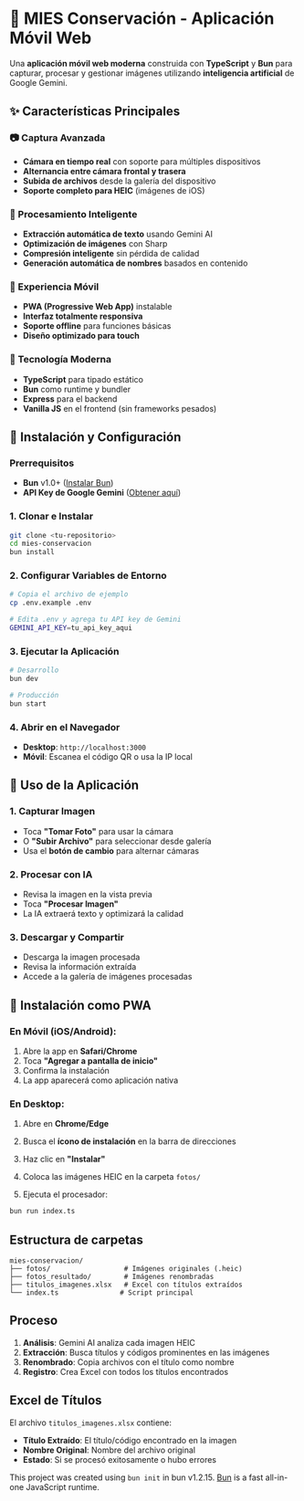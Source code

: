 # 📱 MIES Conservación - Aplicación Móvil Web

Una **aplicación móvil web moderna** construida con **TypeScript** y **Bun** para capturar, procesar y gestionar imágenes utilizando **inteligencia artificial** de Google Gemini.

## ✨ Características Principales

### 📷 Captura Avanzada
- **Cámara en tiempo real** con soporte para múltiples dispositivos
- **Alternancia entre cámara frontal y trasera**
- **Subida de archivos** desde la galería del dispositivo
- **Soporte completo para HEIC** (imágenes de iOS)

### 🤖 Procesamiento Inteligente
- **Extracción automática de texto** usando Gemini AI
- **Optimización de imágenes** con Sharp
- **Compresión inteligente** sin pérdida de calidad
- **Generación automática de nombres** basados en contenido

### 📱 Experiencia Móvil
- **PWA (Progressive Web App)** instalable
- **Interfaz totalmente responsiva**
- **Soporte offline** para funciones básicas
- **Diseño optimizado para touch**

### 🔧 Tecnología Moderna
- **TypeScript** para tipado estático
- **Bun** como runtime y bundler
- **Express** para el backend
- **Vanilla JS** en el frontend (sin frameworks pesados)

## 🚀 Instalación y Configuración

### Prerrequisitos
- **Bun** v1.0+ ([Instalar Bun](https://bun.sh))
- **API Key de Google Gemini** ([Obtener aquí](https://makersuite.google.com/app/apikey))

### 1. Clonar e Instalar
```bash
git clone <tu-repositorio>
cd mies-conservacion
bun install
```

### 2. Configurar Variables de Entorno
```bash
# Copia el archivo de ejemplo
cp .env.example .env

# Edita .env y agrega tu API key de Gemini
GEMINI_API_KEY=tu_api_key_aqui
```

### 3. Ejecutar la Aplicación
```bash
# Desarrollo
bun dev

# Producción
bun start
```

### 4. Abrir en el Navegador
- **Desktop**: `http://localhost:3000`
- **Móvil**: Escanea el código QR o usa la IP local

## 🎯 Uso de la Aplicación

### 1. **Capturar Imagen**
- Toca **"Tomar Foto"** para usar la cámara
- O **"Subir Archivo"** para seleccionar desde galería
- Usa el **botón de cambio** para alternar cámaras

### 2. **Procesar con IA**
- Revisa la imagen en la vista previa
- Toca **"Procesar Imagen"** 
- La IA extraerá texto y optimizará la calidad

### 3. **Descargar y Compartir**
- Descarga la imagen procesada
- Revisa la información extraída
- Accede a la galería de imágenes procesadas

## 📱 Instalación como PWA

### En Móvil (iOS/Android):
1. Abre la app en **Safari/Chrome**
2. Toca **"Agregar a pantalla de inicio"**
3. Confirma la instalación
4. La app aparecerá como aplicación nativa

### En Desktop:
1. Abre en **Chrome/Edge**
2. Busca el **ícono de instalación** en la barra de direcciones
3. Haz clic en **"Instalar"**

1. Coloca las imágenes HEIC en la carpeta `fotos/`
2. Ejecuta el procesador:

```bash
bun run index.ts
```

## Estructura de carpetas

```
mies-conservacion/
├── fotos/                  # Imágenes originales (.heic)
├── fotos_resultado/        # Imágenes renombradas
├── titulos_imagenes.xlsx   # Excel con títulos extraídos
└── index.ts               # Script principal
```

## Proceso

1. **Análisis**: Gemini AI analiza cada imagen HEIC
2. **Extracción**: Busca títulos y códigos prominentes en las imágenes
3. **Renombrado**: Copia archivos con el título como nombre
4. **Registro**: Crea Excel con todos los títulos encontrados

## Excel de Títulos

El archivo `titulos_imagenes.xlsx` contiene:
- **Título Extraído**: El título/código encontrado en la imagen
- **Nombre Original**: Nombre del archivo original
- **Estado**: Si se procesó exitosamente o hubo errores

This project was created using `bun init` in bun v1.2.15. [Bun](https://bun.sh) is a fast all-in-one JavaScript runtime.
